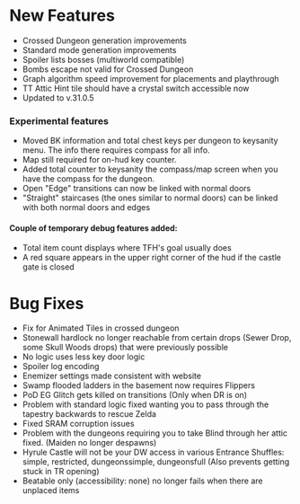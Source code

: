 # New Features

* Crossed Dungeon generation improvements
* Standard mode generation improvements
* Spoiler lists bosses (multiworld compatible)
* Bombs escape not valid for Crossed Dungeon
* Graph algorithm speed improvement for placements and playthrough
* TT Attic Hint tile should have a crystal switch accessible now
* Updated to v.31.0.5

### Experimental features

* Moved BK information and total chest keys per dungeon to keysanity menu. The info there requires compass for all info.
* Map still required for on-hud key counter.
* Added total counter to keysanity the compass/map screen when you have the compass for the dungeon.
* Open "Edge" transitions can now be linked with normal doors
* "Straight" staircases (the ones similar to normal doors) can be linked with both normal doors and edges

#### Couple of temporary debug features added:

* Total item count displays where TFH's goal usually does
* A red square appears in the upper right corner of the hud if the castle gate is closed      

# Bug Fixes

* Fix for Animated Tiles in crossed dungeon
* Stonewall hardlock no longer reachable from certain drops (Sewer Drop, some Skull Woods drops) that were previously possible
* No logic uses less key door logic
* Spoiler log encoding
* Enemizer settings made consistent with website
* Swamp flooded ladders in the basement now requires Flippers
* PoD EG Glitch gets killed on transitions (Only when DR is on)
* Problem with standard logic fixed wanting you to pass through the tapestry backwards to rescue Zelda
* Fixed SRAM corruption issues
* Problem with the dungeons requiring you to take Blind through her attic fixed. (Maiden no longer despawns)
* Hyrule Castle will not be your DW access in various Entrance Shuffles: simple, restricted, dungeonssimple, dungeonsfull 
(Also prevents getting stuck in TR opening)
* Beatable only (accessibility: none) no longer fails when there are unplaced items